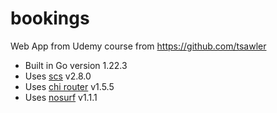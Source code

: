 # bookings
Web App from Udemy course from https://github.com/tsawler


- Built in Go version 1.22.3
- Uses 	[scs](github.com/alexedwards/scs/v2) v2.8.0
- Uses  [chi router](github.com/go-chi/chi) v1.5.5
- Uses	[nosurf](github.com/justinas/nosurf) v1.1.1